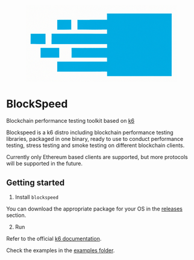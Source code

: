 <p align="center">
<img width="400" src="docs/images/blockspeed-logo.png" alt="BlockSpeed" title="BlockSpeed" />
</p>

# BlockSpeed

Blockchain performance testing toolkit based on [k6](https://k6.io/)

Blockspeed is a k6 distro including blockchain performance testing libraries, packaged in one binary, ready to use to conduct performance testing, stress testing and smoke testing on different blockchain clients.

Currently only Ethereum based clients are supported, but more protocols will be supported in the future.

## Getting started

1. Install `blockspeed`

You can download the appropriate package for your OS in the [releases](https://github.com/distribworks/blockspeed/releases) section.

2. Run

Refer to the official [k6 documentation](https://github.com/grafana/k6/tree/master#running-k6).

Check the examples in the [examples folder](https://github.com/distribworks/blockspeed/tree/main/examples).
